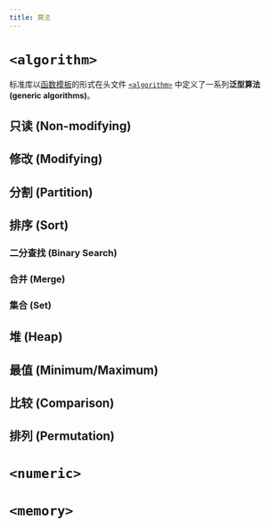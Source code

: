 ```yaml
---
title: 算法
---
```


# `<algorithm>`
标准库以[函数模板](./template/generic.md#函数模板)的形式在头文件 [`<algorithm>`](https://en.cppreference.com/w/cpp/algorithm) 中定义了一系列**泛型算法 (generic algorithms)**。

## 只读 (Non-modifying)

## 修改 (Modifying)

## 分割 (Partition)

## 排序 (Sort)

### 二分查找 (Binary Search)

### 合并 (Merge)

### 集合 (Set)

## 堆 (Heap)

## 最值 (Minimum/Maximum)

## 比较 (Comparison)

## 排列 (Permutation)

# `<numeric>`

# `<memory>`
